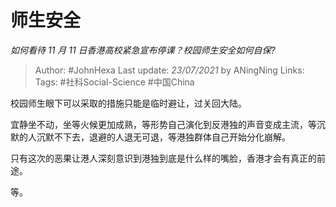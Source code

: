 # 师生安全
*如何看待 11 月 11 日香港高校紧急宣布停课？校园师生安全如何自保?*

> Author: #JohnHexa
Last update: *23/07/2021* by ANingNing
Links:
Tags: #社科Social-Science #中国China 

 
校园师生眼下可以采取的措施只能是临时避让，过关回大陆。

宜静坐不动，坐等火候更加成熟，等形势自己演化到反港独的声音变成主流，等沉默的人沉默不下去，退避的人退无可退，等港独群体自己开始分化崩解。

只有这次的恶果让港人深刻意识到港独到底是什么样的嘴脸，香港才会有真正的前途。

等。



